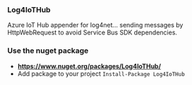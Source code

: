 ### Log4IoTHub

Azure IoT Hub appender for log4net... sending messages by HttpWebRequest to avoid Service Bus SDK dependencies.

### Use the nuget package
- **https://www.nuget.org/packages/Log4IoTHub/**
- Add package to your project `Install-Package Log4IoTHub`
